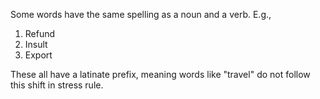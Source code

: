 Some words have the same spelling as a noun and a verb. E.g.,
1. Refund
2. Insult
3. Export

These all have a latinate prefix, meaning words like "travel" do not follow this shift in stress rule.